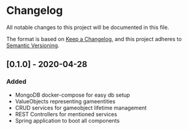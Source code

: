 # Changelog
All notable changes to this project will be documented in this file.

The format is based on [Keep a Changelog](https://keepachangelog.com/en/1.0.0/),
and this project adheres to [Semantic Versioning](https://semver.org/spec/v2.0.0.html).

## [0.1.0] - 2020-04-28
### Added
- MongoDB docker-compose for easy db setup
- ValueObjects representing gameentities
- CRUD services for gameobject lifetime management
- REST Controllers for mentioned services
- Spring application to boot all components
